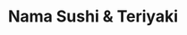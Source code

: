 ---
layout: place
title: "Nama Sushi & Teriyaki"
permalink: /california/walnut-creek/nama-sushi-teriyaki.html
stateAbbr: CA
stateName: California
cityName: Walnut Creek
seo:
  name: "Nama Sushi & Teriyaki"
  type: Restaurant
  links: https://order.online/business/nama-sushi--teriyaki-22209
description: "Nama Sushi & Teriyaki serves delicious sushi in Walnut Creek, California. Try fresh Japanese dishes for a great dining experience. "
place_id: ChIJN_JkpnJhhYARxs-IHYDx4y8
photos:
  - name: >-
      places/ChIJN_JkpnJhhYARxs-IHYDx4y8/photos/AeeoHcIX-C9gCXP65ni0IAK7EjwwyhjkFulN3ewD0DJ_O83WDbMkyyX9AloY9ZCp68mgmOknD_GvE8nkwUTw2Ay-yGhJJD-2Ivqghe98HCwGO_4Z0kfaqI2-o2MZMbT7x44gFuaAkbjgm3hq9D9YorXtEmz004SStTpE2a9edVjqdXy6m5gQKZn_PBfP85IDbNpOb9SRsvesSgnm1WHL01iufsPD5OqtMYQVIoB0sswezi-L1Chly29aXSgnRLms8TLBnpMTslvXf2po7tJM-209xPWTAXb2uAivkNwjjfd5KYsgAyntBzDp_GZVpJyJSSOsBwuem0VQAfhP-dOLNaxEXghzdgfLfWEnH3hSrVKs-ZrITJ7fABYSJvtBYA0YKAKjF1MFZDKw-V5XLiGaGBoCC-kHyZ-JtBhg3PQsCjJYDUq3vA
    widthPx: 4032
    heightPx: 3024
    authorAttributions:
      - displayName: Teri Norbye
        uri: https://maps.google.com/maps/contrib/103664191410077235399
        photoUri: >-
          https://lh3.googleusercontent.com/a/ACg8ocIZRW5ws-AUwR2OYxVLNeOxXjqyugg2O5Acft_00ifJC1A0e0kj=s100-p-k-no-mo
    flagContentUri: >-
      https://www.google.com/local/imagery/report/?cb_client=maps_api_places.places_api&image_key=!1e10!2sCIHM0ogKEICAgIDsgLa0CA&hl=en-US
    googleMapsUri: >-
      https://www.google.com/maps/place//data=!3m4!1e2!3m2!1sCIHM0ogKEICAgIDsgLa0CA!2e10!4m2!3m1!1s0x80856172a664f237:0x2fe3f1801d88cfc6
  - name: >-
      places/ChIJN_JkpnJhhYARxs-IHYDx4y8/photos/AeeoHcLWvYLpaGrviY471WAe6RI8Pv5es3Z8QJBQhgDd9yCCbmTrhzCY5NVD3R7Q1JNIvr7tWYz6TeVBmelM73ERokwhfmYra1N8jWnvct8AhRiODSufbtjUHp-zm7xVrkggCErMBwMUXQiTxMc9CI-J95vQn19g4SNU8mMkc8LkJbgDSlPq_WwfaX17EZGLjIehnCiYUF5YrD54Z0ALMz1DRfJNURapzuEWNXmk5XdO5smY1D9z4zCYVOkgA8wRbGHqaz4DROKifti9HDjvbtpbBHXHa7ufdvHhj3zBM6eeezufxg
    widthPx: 720
    heightPx: 406
    authorAttributions:
      - displayName: Nama Sushi & Teriyaki
        uri: https://maps.google.com/maps/contrib/108101742628975171100
        photoUri: >-
          https://lh3.googleusercontent.com/a-/ALV-UjVqNZ3avrG0uSVysdEmB244SAVOPp3J3NS_mCCl7hHpZHY2kWs=s100-p-k-no-mo
    flagContentUri: >-
      https://www.google.com/local/imagery/report/?cb_client=maps_api_places.places_api&image_key=!1e10!2sAF1QipNGyelZS_tBjLTC-MepRTfW5WBP4wWgp2UjJgrL&hl=en-US
    googleMapsUri: >-
      https://www.google.com/maps/place//data=!3m4!1e2!3m2!1sAF1QipNGyelZS_tBjLTC-MepRTfW5WBP4wWgp2UjJgrL!2e10!4m2!3m1!1s0x80856172a664f237:0x2fe3f1801d88cfc6
  - name: >-
      places/ChIJN_JkpnJhhYARxs-IHYDx4y8/photos/AeeoHcILdHPS0lrNeEpV-ut0CQrmL28TxxZz4VszFZGbRV1uaxZlex7YlwiiGHHFdHr0Y114SI7NdFpCjM-CQ0bq5OrKxd1_ooxPBV8lTpGv_3XjdyzAEUL2Augrlh18gdOx3g6UgvX_ljJSXwXjBQpj10wkuiu8mECHy5X6eMOOdrUmVNfW01XiD3dG0gES5Uj8IIw9hO91Df8WKa_zVgkcOW1rjMbbxIrNbnNBGIy64Y_AUIj6WuvKbQu76CQUGLi1NjEOoFHo8LKOe05-Q5iCkjHVi4LWdv6_vqnd2GTmGLO86v81-qtumGBAFaMKtTsneM024LlbAqSDDLDFBlqdo5MEVx5oRE8RRquhd8HSnkxCnKbVkW1qvqUsInIRC2rYZmk7BnChWdk5OOuH0NhOiEX_7pPRqkDPejqmhh44PAxPoQ
    widthPx: 4080
    heightPx: 3072
    authorAttributions:
      - displayName: Aaron Goldsmith
        uri: https://maps.google.com/maps/contrib/114514151044898473187
        photoUri: >-
          https://lh3.googleusercontent.com/a-/ALV-UjUuamZ2C6La2QwdkEZaR9H6SxQEk4BAMjf4vdHwoXrsd5AxDbfYdg=s100-p-k-no-mo
    flagContentUri: >-
      https://www.google.com/local/imagery/report/?cb_client=maps_api_places.places_api&image_key=!1e10!2sCIHM0ogKEICAgIC9gOuVPA&hl=en-US
    googleMapsUri: >-
      https://www.google.com/maps/place//data=!3m4!1e2!3m2!1sCIHM0ogKEICAgIC9gOuVPA!2e10!4m2!3m1!1s0x80856172a664f237:0x2fe3f1801d88cfc6
  - name: >-
      places/ChIJN_JkpnJhhYARxs-IHYDx4y8/photos/AeeoHcLHvrw8kA7g_U3_sDY6THgK__E-fIHa_KEbAa1nMXE9PdhAB5WKURSL6pys0s49Qfi1IhC1NTsBACWZ6y7A6LoTMeu-Xx_UL20p7qaghivVlPs9XQfPu9IaJvXlqjXSMqYn0jzkPc6PwDCcQfrn4rpBIXpjOd_TQuizF4dMA5aHxJorsnDNrhIu_4Zb-zSMrvjlk2qfxi60UPmxFY4a7ZW81swiEu0xMx40RGPE6J-jdPfhrA_RkRNLZWBuG6GbxiI-5YeY1tUGzbLCejve3IW1GuG4aLrJoG6dk7qYqDriitSBSamUYMKFdD66GIKzuDvf3lnnaVWbJZTzUktn_pEDSet1InlR5VncVqes3-tcx9yZLlwhHT7rTatAkW4Ryd-9MitIL7GhXvgIVqu8A9xv_TlC6qqVYHLSC0u5874egExK
    widthPx: 4032
    heightPx: 3024
    authorAttributions:
      - displayName: Cop Lizard
        uri: https://maps.google.com/maps/contrib/114400943430014098007
        photoUri: >-
          https://lh3.googleusercontent.com/a/ACg8ocJxNiJCDlE8PqTwv-z47Z8Umf_NOoOLWd4edXiYQMwgUKIelA=s100-p-k-no-mo
    flagContentUri: >-
      https://www.google.com/local/imagery/report/?cb_client=maps_api_places.places_api&image_key=!1e10!2sCIHM0ogKEICAgMDgv-KVigE&hl=en-US
    googleMapsUri: >-
      https://www.google.com/maps/place//data=!3m4!1e2!3m2!1sCIHM0ogKEICAgMDgv-KVigE!2e10!4m2!3m1!1s0x80856172a664f237:0x2fe3f1801d88cfc6
  - name: >-
      places/ChIJN_JkpnJhhYARxs-IHYDx4y8/photos/AeeoHcKbthox0M5yjmlmtOsV3b55n_4WxVXU2cSPMb60_XLnUGdsHZ6WmeBOhQWjZEQ55WUsPhD-xMstx9ocyYYXCvzWuVhrYquwaa3r7k10CrdR0dhGgg2jET1V-_0sF2adLIOH1w-xzLsoJMyWTXaIQiclk7Nu_bXoe7Nhc-8vQE5knp0Ptn3nBwpHY8NRcV8Ho2SoS5isKQqayhkCrP_6m7PyIluvKZNIbvTyYjZ_x6jq5KXTZgAgHBcgox7OW8yfG5flytYL2TEr6y4I6iVhp1Q6-23kTRmjqUkcdk2kULMkR3FaYcd9mfB3eTn8eNbwQXs2L9j7pKbwYB0ZXeF1XyNer27D3dhxrrGxKWBcYV1d7VChN9RwjvvRgIm0Ll43cP-465CuD_LBWRZcHPkC6rX9Iv7F_iVhcOCnmZ_oDakhAxfq
    widthPx: 609
    heightPx: 483
    authorAttributions:
      - displayName: Carmen Rogers
        uri: https://maps.google.com/maps/contrib/114261835067408785419
        photoUri: >-
          https://lh3.googleusercontent.com/a/ACg8ocKgp1ryds0MzEwMzoiU2j2WCHSnrypEp5THMC6NFSnAWDh9_w=s100-p-k-no-mo
    flagContentUri: >-
      https://www.google.com/local/imagery/report/?cb_client=maps_api_places.places_api&image_key=!1e10!2sCIHM0ogKEICAgID-kbTc_AE&hl=en-US
    googleMapsUri: >-
      https://www.google.com/maps/place//data=!3m4!1e2!3m2!1sCIHM0ogKEICAgID-kbTc_AE!2e10!4m2!3m1!1s0x80856172a664f237:0x2fe3f1801d88cfc6
  - name: >-
      places/ChIJN_JkpnJhhYARxs-IHYDx4y8/photos/AeeoHcIMJzdOpxlEDXGfbAakzV4Z1G3r1pNDCwPjdkh7M4hvIhxK5KC9YJMXCDY7mjgC0S7ywJImFXgu_nBYxBCHyE0s94DKJosZ5Gh3LyGl_VNS5zH6QF5XYIiLyf-qZGPu9fi1MR2rZA_dkHrsK54pkJx2GvVl5ux9RcyRFO1kgCWA9r0Zbp05_v03a7lXjEfVUIRNJigfAFgqG7L0LcMlXuEmUN2oTAg377pH0QECoD01QhezucuM-XwYmWNJSQ4BVAZ9q7B8SNYQUax3FUUPBEsjG-2BIUExOL4vmyLxFTGsU8SFhqVhRDXKFuJC_fjVWY5isiEFLAtx1cw5cZb_Q8YllQmpEOsEaHynKl0Btx3XeWN03Ju7scvPMOOiE-XBHTmz2OX-aFzLbFaAUehgYfjRD79XWZiE49OBdnrXMJKn7q8u
    widthPx: 4656
    heightPx: 2620
    authorAttributions:
      - displayName: Stephen Lam
        uri: https://maps.google.com/maps/contrib/112568208164637428146
        photoUri: >-
          https://lh3.googleusercontent.com/a-/ALV-UjVFZVEQhWCtghYzhyyuMWIcB_V3r_Rav9TLVSVwkSK4Ukxr5jGX=s100-p-k-no-mo
    flagContentUri: >-
      https://www.google.com/local/imagery/report/?cb_client=maps_api_places.places_api&image_key=!1e10!2sCIHM0ogKEICAgICmxM2E7QE&hl=en-US
    googleMapsUri: >-
      https://www.google.com/maps/place//data=!3m4!1e2!3m2!1sCIHM0ogKEICAgICmxM2E7QE!2e10!4m2!3m1!1s0x80856172a664f237:0x2fe3f1801d88cfc6
  - name: >-
      places/ChIJN_JkpnJhhYARxs-IHYDx4y8/photos/AeeoHcIm43KZ6cfCVv1fTtpbxuI8KkymRYkOpf7iGq4dzpUvJoQMDh6NdORA7U9XnOVuOn_Zu7KTBhjR89cmtbXcxfHg9v-v2hYF9pUJmGO51boFEhVFqX1i0rMUwA-KH_Anfu6UIHmKMISSstX5qXnaLpz5tGOT51jWH5NNwjL1KTeMJd-E0eJQNR3ME1p9xf3q2BEP7-nMtF3bPw_wMWCHSmO-v4pxqR36lxS0l-HIhlbB1zGonvw95lwyAtvunWpHy5flJApKloOu97fl1p2j-AIUFVfqyywLvZdGuXEM8gj1Y3rHFeecD6izL0dGqIfi7aewgQEoYjVAqvY2WHBgxIJWhxH725gSHkLD-DTWJU5hjorJB66YBOfnqkZTffi3RW5a8NWt5qFKCpY7hYAoJyaOk9QB9sHaBdj1Pqt86XvZC-rq
    widthPx: 4080
    heightPx: 3072
    authorAttributions:
      - displayName: Teri Norbye
        uri: https://maps.google.com/maps/contrib/103664191410077235399
        photoUri: >-
          https://lh3.googleusercontent.com/a/ACg8ocIZRW5ws-AUwR2OYxVLNeOxXjqyugg2O5Acft_00ifJC1A0e0kj=s100-p-k-no-mo
    flagContentUri: >-
      https://www.google.com/local/imagery/report/?cb_client=maps_api_places.places_api&image_key=!1e10!2sCIHM0ogKEICAgICNrMrGygE&hl=en-US
    googleMapsUri: >-
      https://www.google.com/maps/place//data=!3m4!1e2!3m2!1sCIHM0ogKEICAgICNrMrGygE!2e10!4m2!3m1!1s0x80856172a664f237:0x2fe3f1801d88cfc6
  - name: >-
      places/ChIJN_JkpnJhhYARxs-IHYDx4y8/photos/AeeoHcKqcp41xqNo-CeeqyjFV5m5MjKL_wq1Ht2VSUJWsFVeOUnxS34M8fDouptbEK59nJUfmf7qhA0oIf1WKAf-UgGlO1MenBBGPWcduwvF4jEVjK5eO2MM3f7Q9cYEexXBqe3cGcAhGVz9NPmo5I1f_XcXTR4Ixp6_eRnKzrYXCPXq6L5Wlt_1_DzsVS1fPZskeqc19N5pE6ur0Jb5qpE5phb06e5ogc7s34JjnPwdl3Ob6ZyvJ1pcjUY4v4RYBuRqIilFbYlG6drJJBP4ptAlk5ZDwqqIdS1A9sP9WM4KE40dSshsMGA-wWq59-SeQUt_RhbV4Xdrg5bwTl3zmbWtJadEPJxWw_Bl13-zGs9HFcmL9_7k017iWGke5TIaFvcUK4dXuZt8FrJVIuyMCUIf2sBvR9a37XWPiTVaFN4eIaymtb53
    widthPx: 3024
    heightPx: 4032
    authorAttributions:
      - displayName: Kirk Wong
        uri: https://maps.google.com/maps/contrib/116870779312272375386
        photoUri: >-
          https://lh3.googleusercontent.com/a-/ALV-UjVXybqrBjvgrHlglAtMqt07_BS0NJtOIC51-ChUGYXxvNLpvOag=s100-p-k-no-mo
    flagContentUri: >-
      https://www.google.com/local/imagery/report/?cb_client=maps_api_places.places_api&image_key=!1e10!2sCIHM0ogKEICAgICm2Z2VhQE&hl=en-US
    googleMapsUri: >-
      https://www.google.com/maps/place//data=!3m4!1e2!3m2!1sCIHM0ogKEICAgICm2Z2VhQE!2e10!4m2!3m1!1s0x80856172a664f237:0x2fe3f1801d88cfc6
  - name: >-
      places/ChIJN_JkpnJhhYARxs-IHYDx4y8/photos/AeeoHcKNpaUtiCoKmggCCzeNhAK46D8KFP8eXSpmjVatmP_6f7eWN5nj_Cs6LPgWFoq1fuwi4fXQK3rkqCkgRmu41Y8ezilCR9PzyMy_0i9qavAxF-cAA06xUMc7wVWPCoNwdF1PMD6spllu4Xo_wYYDkWRkdh86oK5F1Xz3sDvoZdtJXUFw8VjeFu6U0-7ROmxUaZOIOPz5YtHOCH9QreCoDgUe8lIiInAPuozMrAwG9IxiRlxKnGAWZlCyfIoMSUr8tqs-tHSxZ8v6PtWh6-Nppj_FVa1U_miZe2_H9Nylg5-wqp_BjUtUAJ1zKoz-B5RVYVr7-zN537Ixz0YFyvP7CSaYiYY4ldoChwa85SfbBlJMmBvvkH7QLnW7eT1cfedltkRLOyWSQSQksBhMo5SEjOuVMIxTRna_lmEh-ZL2LFVggA
    widthPx: 3024
    heightPx: 4032
    authorAttributions:
      - displayName: John Herbert (Johnny)
        uri: https://maps.google.com/maps/contrib/106582112301036480454
        photoUri: >-
          https://lh3.googleusercontent.com/a-/ALV-UjWdUIBRw8HiSyc31R-QtEwjfG4VCym6nd6ojNLCizux0CYz9D03=s100-p-k-no-mo
    flagContentUri: >-
      https://www.google.com/local/imagery/report/?cb_client=maps_api_places.places_api&image_key=!1e10!2sCIHM0ogKEICAgIDBl5CLIQ&hl=en-US
    googleMapsUri: >-
      https://www.google.com/maps/place//data=!3m4!1e2!3m2!1sCIHM0ogKEICAgIDBl5CLIQ!2e10!4m2!3m1!1s0x80856172a664f237:0x2fe3f1801d88cfc6
  - name: >-
      places/ChIJN_JkpnJhhYARxs-IHYDx4y8/photos/AeeoHcIQScQjMLyuOIbtfu5qzWCpjyBwFR7BczddRv2Za5Wmox2sDI2EAuuAmQ7tpZq32NbQ0K75aqk1NVjaR4lg1YtasBoPks53x-x_am0nhi3tJRKZcPLlVmy2lx4MhfIVWhUHpBgNsnpOubOlfuAYdF_VR6pLGLL87oc5X3xWA2iNccwt9289t9MYVDFk7pJTy-NV70RcTNeJSahLHHAMEYqFGhHbE8ZOxSFWSPecjknDiAEPA46XSeTvf70PpfTFXFXwNq-fheUcvY9OCJC-h78j7hMSiclaVAQgWfcwfoU5X_trLzP5FeWZ6vKW_hwUy4WVv3erowl7q4Wa4Yguh1Ve-inGUWQkgiQGgr91gPmVq2uBrZtmgRxaqGJZD-ukKTsK4Pyd4iBAnHgVvODP6yP2CfuvI1WmjFR6NcvSP8eZYg
    widthPx: 520
    heightPx: 376
    authorAttributions:
      - displayName: Carmen Rogers
        uri: https://maps.google.com/maps/contrib/114261835067408785419
        photoUri: >-
          https://lh3.googleusercontent.com/a/ACg8ocKgp1ryds0MzEwMzoiU2j2WCHSnrypEp5THMC6NFSnAWDh9_w=s100-p-k-no-mo
    flagContentUri: >-
      https://www.google.com/local/imagery/report/?cb_client=maps_api_places.places_api&image_key=!1e10!2sCIHM0ogKEICAgID-kbTcfA&hl=en-US
    googleMapsUri: >-
      https://www.google.com/maps/place//data=!3m4!1e2!3m2!1sCIHM0ogKEICAgID-kbTcfA!2e10!4m2!3m1!1s0x80856172a664f237:0x2fe3f1801d88cfc6
address: 1502 Sunnyvale Ave, Walnut Creek, CA 94597, USA
street: 1502 Sunnyvale Ave
city: Walnut Creek
state: CA
zip: '94597'
country: USA
neighborhood: null
latitude: '37.928885'
longitude: '-122.061837'
accessibility_options:
  wheelchairAccessibleParking: true
  wheelchairAccessibleEntrance: true
  wheelchairAccessibleRestroom: true
  wheelchairAccessibleSeating: true
business_status: OPERATIONAL
name: Nama Sushi & Teriyaki
google_maps_links:
  directionsUri: >-
    https://www.google.com/maps/dir//''/data=!4m7!4m6!1m1!4e2!1m2!1m1!1s0x80856172a664f237:0x2fe3f1801d88cfc6!3e0
  placeUri: https://maps.google.com/?cid=3450867272049545158
  writeAReviewUri: >-
    https://www.google.com/maps/place//data=!4m3!3m2!1s0x80856172a664f237:0x2fe3f1801d88cfc6!12e1
  reviewsUri: >-
    https://www.google.com/maps/place//data=!4m4!3m3!1s0x80856172a664f237:0x2fe3f1801d88cfc6!9m1!1b1
  photosUri: >-
    https://www.google.com/maps/place//data=!4m3!3m2!1s0x80856172a664f237:0x2fe3f1801d88cfc6!10e5
primary_type: Sushi Restaurant
opening_hours:
  regular:
    - 'Monday: 11:30 AM – 2:30 PM, 4:30 – 9:00 PM'
    - 'Tuesday: 4:30 – 9:00 PM'
    - 'Wednesday: 11:30 AM – 2:30 PM, 4:30 – 9:00 PM'
    - 'Thursday: 11:30 AM – 2:30 PM, 4:30 – 9:00 PM'
    - 'Friday: 11:30 AM – 2:30 PM, 4:30 – 9:00 PM'
    - 'Saturday: 11:30 AM – 2:30 PM, 4:30 – 9:00 PM'
    - 'Sunday: 11:30 AM – 2:30 PM, 4:30 – 9:00 PM'
  current:
    - 'Monday: 11:30 AM – 2:30 PM, 4:30 – 9:00 PM'
    - 'Tuesday: 4:30 – 9:00 PM'
    - 'Wednesday: 11:30 AM – 2:30 PM, 4:30 – 9:00 PM'
    - 'Thursday: 11:30 AM – 2:30 PM, 4:30 – 9:00 PM'
    - 'Friday: 11:30 AM – 2:30 PM, 4:30 – 9:00 PM'
    - 'Saturday: 11:30 AM – 2:30 PM, 4:30 – 9:00 PM'
    - 'Sunday: 11:30 AM – 2:30 PM, 4:30 – 9:00 PM'
secondary_opening_hours:
  regular:
    weekdayDescriptions: null
    type: null
  current:
    weekdayDescriptions: null
    type: null
phone: (925) 932-9540
price_level: PRICE_LEVEL_MODERATE
price_range: $20 &ndash; $30
rating: '4.3'
rating_count: 0
website: https://order.online/business/nama-sushi--teriyaki-22209
reviews: null
parking_options: null
payment_options: null
allow_dogs: null
curbside_pickup: null
delivery: null
dine_in: null
good_for_children: null
good_for_groups: null
good_for_sports: null
live_music: null
menu_for_children: null
outdoor_seating: null
reservable: null
restroom: null
serves_beer: null
serves_breakfast: null
serves_brunch: null
serves_cocktails: null
serves_coffee: null
serves_dinner: null
serves_dessert: null
serves_lunch: null
serves_vegetarian_food: null
serves_wine: null
takeout: null
update_category: essentials
summary: null

---